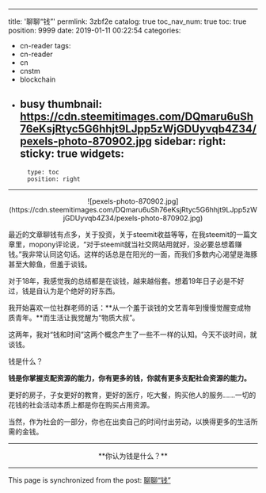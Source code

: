 
---
title: '聊聊“钱”'
permlink: 3zbf2e
catalog: true
toc_nav_num: true
toc: true
position: 9999
date: 2019-01-11 00:22:54
categories:
- cn-reader
tags:
- cn-reader
- cn
- cnstm
- blockchain
- busy
thumbnail: https://cdn.steemitimages.com/DQmaru6uSh76eKsjRtyc5G6hhjt9LJpp5zWjGDUyvqb4Z34/pexels-photo-870902.jpg
sidebar:
    right:
        sticky: true
widgets:
    -
        type: toc
        position: right
---


<center>![pexels-photo-870902.jpg](https://cdn.steemitimages.com/DQmaru6uSh76eKsjRtyc5G6hhjt9LJpp5zWjGDUyvqb4Z34/pexels-photo-870902.jpg)</center>

最近的文章聊钱有点多，关于投资，关于steemit收益等等，在我steemit的一篇文章里，mopony评论说，“对于steemit就当社交网站用就好，没必要总想着赚钱。”我非常认同这句话。这样的话总是在阳光的一面，而我们多数内心渴望是海豚甚至大鲸鱼，但羞于谈钱。

对于18年，我感觉我的总结都是在谈钱，越来越俗套。想着19年日子必是不好过，钱是自认为是个绝好的好东西。

我开始喜欢一位社群老师的话：**从一个羞于谈钱的文艺青年到慢慢觉醒变成物质青年。**而生活让我觉醒为“物质大叔”。

这两年，我对“钱和时间”这两个概念产生了一些不一样的认知。今天不谈时间，就谈钱。

钱是什么？

**钱是你掌握支配资源的能力，你有更多的钱，你就有更多支配社会资源的能力。** 

更好的房子，子女更好的教育，更好的医疗，吃大餐，购买他人的服务......一切的花钱的社会活动本质上都是你在购买占用资源。

当然，作为社会的一部分，你也在出卖自己的时间付出劳动，以换得更多的生活所需的金钱。

---

<center>**你认为钱是什么？**</center>

- - -

This page is synchronized from the post: [聊聊“钱”](https://steemit.com/@yellowbird/3zbf2e)
